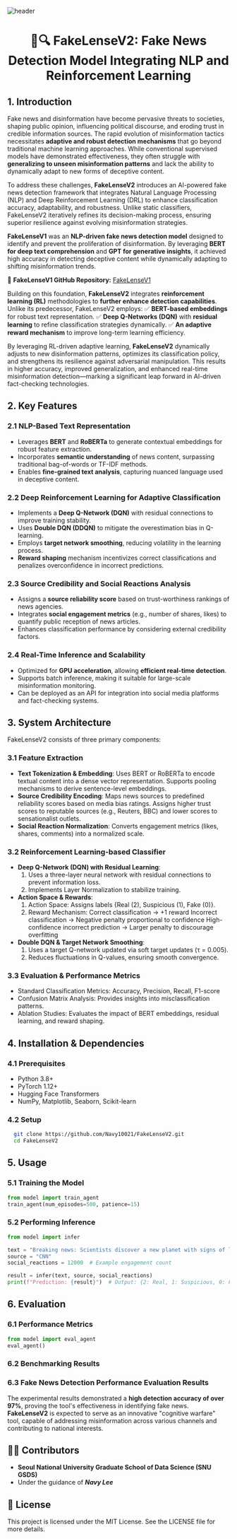 ![header](https://capsule-render.vercel.app/api?type=waving&color=0:00008B,50:4169E1,100:1E90FF&height=300&section=header&text=FakeLenseV2&fontColor=00008B&fontSize=110&fontAlignY=40&fontAlign=50&animation=fadeIn&fontStyle=stroke)

<div align="center">

# 📰🔍 FakeLenseV2: Fake News Detection Model Integrating NLP and Reinforcement Learning
</div>

## 1. Introduction
Fake news and disinformation have become pervasive threats to societies, shaping public opinion, influencing political discourse, and eroding trust in credible information sources. The rapid evolution of misinformation tactics necessitates **adaptive and robust detection mechanisms** that go beyond traditional machine learning approaches. While conventional supervised models have demonstrated effectiveness, they often struggle with **generalizing to unseen misinformation patterns** and lack the ability to dynamically adapt to new forms of deceptive content.

To address these challenges, **FakeLenseV2** introduces an AI-powered fake news detection framework that integrates Natural Language Processing (NLP) and Deep Reinforcement Learning (DRL) to enhance classification accuracy, adaptability, and robustness. Unlike static classifiers, FakeLenseV2 iteratively refines its decision-making process, ensuring superior resilience against evolving misinformation strategies.

**FakeLenseV1** was an **NLP-driven fake news detection model** designed to identify and prevent the proliferation of disinformation. By leveraging **BERT for deep text comprehension** and **GPT for generative insights**, it achieved high accuracy in detecting deceptive content while dynamically adapting to shifting misinformation trends.

🔗 **FakeLenseV1 GitHub Repository:** [FakeLenseV1](https://github.com/Navy10021/FakeLense)

Building on this foundation, **FakeLenseV2** integrates **reinforcement learning (RL)** methodologies to **further enhance detection capabilities**. Unlike its predecessor, FakeLenseV2 employs:
  ✅ **BERT-based embeddings** for robust text representation.
  ✅ **Deep Q-Networks (DQN)** with **residual learning** to refine classification strategies dynamically.
  ✅ **An adaptive reward mechanism** to improve long-term learning efficiency.

By leveraging RL-driven adaptive learning, **FakeLenseV2** dynamically adjusts to new disinformation patterns, optimizes its classification policy, and strengthens its resilience against adversarial manipulation. This results in higher accuracy, improved generalization, and enhanced real-time misinformation detection—marking a significant leap forward in AI-driven fact-checking technologies.

## 2. Key Features
### 2.1 NLP-Based Text Representation
  - Leverages **BERT** and **RoBERTa** to generate contextual embeddings for robust feature extraction.
  - Incorporates **semantic understanding** of news content, surpassing traditional bag-of-words or TF-IDF methods.
  - Enables **fine-grained text analysis**, capturing nuanced language used in deceptive content.
    
### 2.2 Deep Reinforcement Learning for Adaptive Classification
  - Implements a **Deep Q-Network (DQN)** with residual connections to improve training stability.
  - Uses **Double DQN (DDQN)** to mitigate the overestimation bias in Q-learning.
  - Employs **target network smoothing**, reducing volatility in the learning process.
  - **Reward shaping** mechanism incentivizes correct classifications and penalizes overconfidence in incorrect predictions.
    
### 2.3 Source Credibility and Social Reactions Analysis
  - Assigns a **source reliability score** based on trust-worthiness rankings of news agencies.
  - Integrates **social engagement metrics** (e.g., number of shares, likes) to quantify public reception of news articles.
  - Enhances classification performance by considering external credibility factors.
    
### 2.4 Real-Time Inference and Scalability
  - Optimized for **GPU acceleration**, allowing **efficient real-time detection**.
  - Supports batch inference, making it suitable for large-scale misinformation monitoring.
  - Can be deployed as an API for integration into social media platforms and fact-checking systems.

## 3. System Architecture
FakeLenseV2 consists of three primary components:
### 3.1 Feature Extraction
  - **Text Tokenization & Embedding**: Uses BERT or RoBERTa to encode textual content into a dense vector representation. Supports pooling mechanisms to derive sentence-level embeddings.
  - **Source Credibility Encoding**: Maps news sources to predefined reliability scores based on media bias ratings. Assigns higher trust scores to reputable sources (e.g., Reuters, BBC) and lower scores to sensationalist outlets.
  - **Social Reaction Normalization**: Converts engagement metrics (likes, shares, comments) into a normalized scale.
    
### 3.2 Reinforcement Learning-based Classifier
  - **Deep Q-Network (DQN) with Residual Learning**:
    1) Uses a three-layer neural network with residual connections to prevent information loss.
    2) Implements Layer Normalization to stabilize training.
  - **Action Space & Rewards**:
    1) Action Space: Assigns labels {Real (2), Suspicious (1), Fake (0)}.
    2) Reward Mechanism:
        Correct classification → +1 reward
        Incorrect classification → Negative penalty proportional to confidence
        High-confidence incorrect prediction → Larger penalty to discourage overfitting
  - **Double DQN & Target Network Smoothing**:
    1) Uses a target Q-network updated via soft target updates (τ = 0.005).
    2) Reduces fluctuations in Q-values, ensuring smooth convergence.
       
### 3.3 Evaluation & Performance Metrics
  - Standard Classification Metrics: Accuracy, Precision, Recall, F1-score
  - Confusion Matrix Analysis: Provides insights into misclassification patterns.
  - Ablation Studies: Evaluates the impact of BERT embeddings, residual learning, and reward shaping.
    
## 4. Installation & Dependencies
### 4.1 Prerequisites
  - Python 3.8+
  - PyTorch 1.12+
  - Hugging Face Transformers
  - NumPy, Matplotlib, Seaborn, Scikit-learn
    
### 4.2 Setup
 ```bash
   git clone https://github.com/Navy10021/FakeLenseV2.git
   cd FakeLenseV2
   ```

## 5. Usage
### 5.1 Training the Model
 ```python
from model import train_agent
train_agent(num_episodes=500, patience=15)

   ```

### 5.2 Performing Inference
 ```python
from model import infer

text = "Breaking news: Scientists discover a new planet with signs of life."
source = "CNN"
social_reactions = 12000  # Example engagement count

result = infer(text, source, social_reactions)
print(f"Prediction: {result}")  # Output: {2: Real, 1: Suspicious, 0: Fake}

   ```

## 6. Evaluation
### 6.1 Performance Metrics
 ```python
from model import eval_agent
eval_agent()

   ```

### 6.2 Benchmarking Results

### 6.3 Fake News Detection Performance Evaluation Results
The experimental results demonstrated a **high detection accuracy of over 97%**, proving the tool's effectiveness in identifying fake news. **FakeLenseV2** is expected to serve as an innovative "cognitive warfare" tool, capable of addressing misinformation across various channels and contributing to national interests.

## 👨‍💻 Contributors
- **Seoul National University Graduate School of Data Science (SNU GSDS)**
- Under the guidance of ***Navy Lee***

## 📜 License
This project is licensed under the MIT License. See the LICENSE file for more details.
